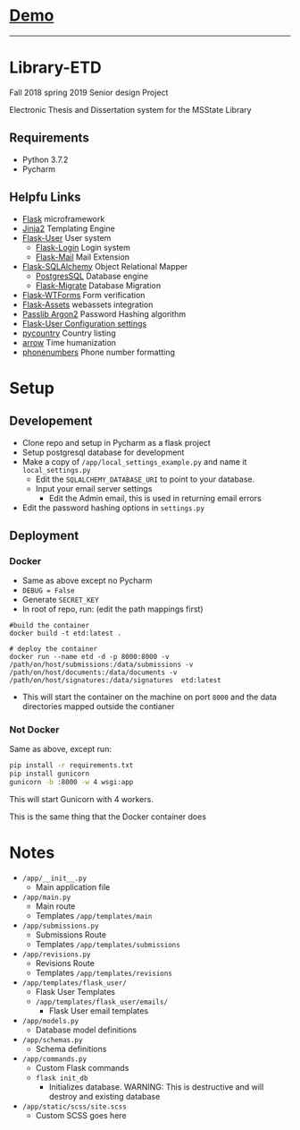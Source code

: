 # [Demo](http://99.26.74.161:8000)

___

# Library-ETD

Fall 2018 spring 2019 Senior design Project

Electronic Thesis and Dissertation system for the MSState Library

## Requirements

- Python 3.7.2
- Pycharm

## Helpfu Links

- [Flask](http://flask.pocoo.org/) microframework
- [Jinja2](http://jinja.pocoo.org/) Templating Engine
- [Flask-User](https://flask-user.readthedocs.io/en/latest/) User system
  - [Flask-Login](https://flask-login.readthedocs.io/en/latest/) Login system
  - [Flask-Mail](https://pythonhosted.org/Flask-Mail/) Mail Extension
- [Flask-SQLAlchemy](http://flask-sqlalchemy.pocoo.org/2.3/) Object Relational Mapper
  - [PostgresSQL](https://www.postgresql.org/) Database engine
  - [Flask-Migrate](https://flask-migrate.readthedocs.io/en/latest/) Database Migration
- [Flask-WTForms](https://flask-wtf.readthedocs.io/en/stable/index.html#) Form verification
- [Flask-Assets](https://flask-assets.readthedocs.io/en/latest/) webassets integration
- [Passlib Argon2](https://passlib.readthedocs.io/en/stable/lib/passlib.hash.argon2.html) Password Hashing algorithm
- [Flask-User Configuration settings](https://flask-user.readthedocs.io/en/latest/configuring_settings.html)
- [pycountry](https://pypi.org/project/pycountry/) Country listing
- [arrow](https://arrow.readthedocs.io/en/latest/) Time humanization
- [phonenumbers](https://pypi.org/project/phonenumbers/) Phone number formatting 

# Setup

## Developement

- Clone repo and setup in Pycharm as a flask project
- Setup postgresql database for development
- Make a copy of `/app/local_settings_example.py` and name it `local_settings.py`
  - Edit the `SQLALCHEMY_DATABASE_URI` to point to your database.
  - Input your email server settings
    - Edit the Admin email, this is used in returning email errors
- Edit the password hashing options in `settings.py`

## Deployment

### Docker

- Same as above except no Pycharm
- `DEBUG = False`
- Generate `SECRET_KEY`
- In root of repo, run: (edit the path mappings first)

```docker
#build the container
docker build -t etd:latest .

# deploy the container
docker run --name etd -d -p 8000:8000 -v /path/on/host/submissions:/data/submissions -v /path/on/host/documents:/data/documents -v /path/on/host/signatures:/data/signatures  etd:latest
```

- This will start the container on the machine on port `8000` and the data directories mapped outside the contianer

### Not Docker

Same as above, except run:

```bash
pip install -r requirements.txt
pip install gunicorn
gunicorn -b :8000 -w 4 wsgi:app
```

This will start Gunicorn with 4 workers.

This is the same thing that the Docker container does

# Notes

- `/app/__init__.py` 
  - Main application file
- `/app/main.py`
  - Main route
  - Templates `/app/templates/main`
- `/app/submissions.py`
  - Submissions Route
  - Templates `/app/templates/submissions`
- `/app/revisions.py`
  - Revisions Route
  - Templates `/app/templates/revisions`
- `/app/templates/flask_user/`
  - Flask User Templates
  - `/app/templates/flask_user/emails/`
    - Flask User email templates
- `/app/models.py`
  - Database model definitions
- `/app/schemas.py`
  - Schema definitions
- `/app/commands.py`
  - Custom Flask commands
  - `flask init_db`
    - Initializes database. WARNING: This is destructive and will destroy and existing database
- `/app/static/scss/site.scss`
  - Custom SCSS goes here
